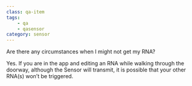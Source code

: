 ```yaml
---
class: qa-item
tags: 
    - qa
    - qasensor
category: sensor
---
```


Are there any circumstances when I might not get my RNA?  

Yes.  If you are in the app and editing an RNA while walking through the doorway, although the Sensor will transmit, it is possible that your other RNA(s) won’t be triggered. 